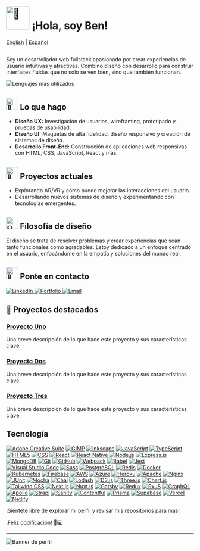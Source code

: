# <img src="https://fonts.gstatic.com/s/e/notoemoji/latest/1f44b/512.gif" alt="👋" width="62" height="62"> ¡Hola, soy Ben!
<a href="https://github.com/noodlebenji2960">English</a> | <a href="https://github.com/noodlebenji2960/noodlebenji2960/blob/main/README-es.md">Español</a>
##

Soy un desarrollador web fullstack apasionado por crear experiencias de usuario intuitivas y atractivas. Combino diseño con desarrollo para construir interfaces fluidas que no solo se ven bien, sino que también funcionan.

![Lenguajes más utilizados](https://github-readme-stats.vercel.app/api/top-langs/?username=noodlebenji2960)

## <img src="https://fonts.gstatic.com/s/e/notoemoji/latest/1f31f/512.gif" alt="🌟" width="32" height="32"> Lo que hago
- **Diseño UX:** Investigación de usuarios, wireframing, prototipado y pruebas de usabilidad.
- **Diseño UI:** Maquetas de alta fidelidad, diseño responsivo y creación de sistemas de diseño.
- **Desarrollo Front-End:** Construcción de aplicaciones web responsivas con HTML, CSS, JavaScript, React y más.

## <img src="https://fonts.gstatic.com/s/e/notoemoji/latest/1f680/512.gif" alt="🚀" width="32" height="32"> Proyectos actuales
- Explorando AR/VR y cómo puede mejorar las interacciones del usuario.
- Desarrollando nuevos sistemas de diseño y experimentando con tecnologías emergentes.

## <img src="https://fonts.gstatic.com/s/e/notoemoji/latest/1f4a1/512.gif" alt="💡" width="32" height="32"> Filosofía de diseño
El diseño se trata de resolver problemas y crear experiencias que sean tanto funcionales como agradables. Estoy dedicado a un enfoque centrado en el usuario, enfocándome en la empatía y soluciones del mundo real.

## <img src="https://fonts.gstatic.com/s/e/notoemoji/latest/1f48c/512.gif" alt="💌" width="32" height="32"> Ponte en contacto
<a href="https://www.linkedin.com/in/benjamin-chick-87b348302/">
    <img src="https://img.shields.io/badge/LinkedIn-Connect-blue?logo=linkedin&style=for-the-badge" alt="LinkedIn">
</a>
<a href="www.benjaminchick.com">
    <img src="https://img.shields.io/badge/Portfolio-View%20Portfolio-green?logo=portfolio&style=for-the-badge" alt="Portfolio">
</a>
<a href="mailto:info@benjaminchick.com">
    <img src="https://img.shields.io/badge/Email-Get%20in%20Touch-red?logo=gmail&style=for-the-badge" alt="Email">
</a>

## 📌 Proyectos destacados

### [Proyecto Uno](https://github.com/your-username/project-one)
Una breve descripción de lo que hace este proyecto y sus características clave.

### [Proyecto Dos](https://github.com/your-username/project-two)
Una breve descripción de lo que hace este proyecto y sus características clave.

### [Proyecto Tres](https://github.com/your-username/project-three)
Una breve descripción de lo que hace este proyecto y sus características clave.

## Tecnología
[![Adobe Creative Suite](https://img.shields.io/badge/-Adobe_Creative_Suite-FF0000?logo=adobe&logoColor=white)](https://www.adobe.com/creative.html) 
[![GIMP](https://img.shields.io/badge/-GIMP-D43F2F?logo=gimp&logoColor=white)](https://www.gimp.org/) 
[![Inkscape](https://img.shields.io/badge/-Inkscape-000000?logo=inkscape&logoColor=white)](https://inkscape.org/)
[![JavaScript](https://img.shields.io/badge/-JavaScript-F7DF1E?logo=javascript&logoColor=white)](https://developer.mozilla.org/en-US/docs/Web/JavaScript) 
[![TypeScript](https://img.shields.io/badge/-TypeScript-007ACC?logo=typescript&logoColor=white)](https://www.typescriptlang.org/) 
[![HTML5](https://img.shields.io/badge/-HTML5-E34F26?logo=html5&logoColor=white)](https://developer.mozilla.org/en-US/docs/Web/HTML) 
[![CSS](https://img.shields.io/badge/-CSS-1572B6?logo=css3&logoColor=white)](https://developer.mozilla.org/en-US/docs/Web/CSS) 
[![React](https://img.shields.io/badge/-React-61DAFB?logo=react&logoColor=white)](https://reactjs.org/) 
[![React Native](https://img.shields.io/badge/-React_Native-61DAFB?logo=react&logoColor=white)](https://reactnative.dev/)
[![Node.js](https://img.shields.io/badge/-Node.js-339933?logo=node.js&logoColor=white)](https://nodejs.org/)
[![Express.js](https://img.shields.io/badge/-Express.js-000000?logo=express&logoColor=white)](https://expressjs.com/)
[![MongoDB](https://img.shields.io/badge/-MongoDB-47A248?logo=mongodb&logoColor=white)](https://www.mongodb.com/)
[![Git](https://img.shields.io/badge/-Git-F05032?logo=git&logoColor=white)](https://git-scm.com/) 
[![GitHub](https://img.shields.io/badge/-GitHub-181717?logo=github&logoColor=white)](https://github.com/) 
[![Webpack](https://img.shields.io/badge/-Webpack-8DD6F9?logo=webpack&logoColor=white)](https://webpack.js.org/) 
[![Babel](https://img.shields.io/badge/-Babel-F9DC3E?logo=babel&logoColor=white)](https://babeljs.io/) 
[![Jest](https://img.shields.io/badge/-Jest-C21325?logo=jest&logoColor=white)](https://jestjs.io/) 
[![Visual Studio Code](https://img.shields.io/badge/-Visual_Studio_Code-007ACC?logo=visual-studio-code&logoColor=white)](https://code.visualstudio.com/)
[![Sass](https://img.shields.io/badge/-Sass-CC6699?logo=sass&logoColor=white)](https://sass-lang.com/)
[![PostgreSQL](https://img.shields.io/badge/-PostgreSQL-4169E1?logo=postgresql&logoColor=white)](https://www.postgresql.org/)
[![Redis](https://img.shields.io/badge/-Redis-D82C20?logo=redis&logoColor=white)](https://redis.io/)
[![Docker](https://img.shields.io/badge/-Docker-2496ED?logo=docker&logoColor=white)](https://www.docker.com/)
[![Kubernetes](https://img.shields.io/badge/-Kubernetes-326CE5?logo=kubernetes&logoColor=white)](https://kubernetes.io/)
[![Firebase](https://img.shields.io/badge/-Firebase-FFCA28?logo=firebase&logoColor=white)](https://firebase.google.com/)
[![AWS](https://img.shields.io/badge/-AWS-232F3E?logo=amazon-aws&logoColor=white)](https://aws.amazon.com/)
[![Azure](https://img.shields.io/badge/-Azure-0078D4?logo=microsoft-azure&logoColor=white)](https://azure.microsoft.com/)
[![Heroku](https://img.shields.io/badge/-Heroku-430098?logo=heroku&logoColor=white)](https://www.heroku.com/)
[![Apache](https://img.shields.io/badge/-Apache-D22128?logo=apache&logoColor=white)](https://www.apache.org/)
[![Nginx](https://img.shields.io/badge/-Nginx-009639?logo=nginx&logoColor=white)](https://www.nginx.com/)
[![JUnit](https://img.shields.io/badge/-JUnit-25A162?logo=junit&logoColor=white)](https://junit.org/)
[![Mocha](https://img.shields.io/badge/-Mocha-8D6748?logo=mocha&logoColor=white)](https://mochajs.org/)
[![Chai](https://img.shields.io/badge/-Chai-A30701?logo=chai&logoColor=white)](https://www.chaijs.com/)
[![Lodash](https://img.shields.io/badge/-Lodash-3492FF?logo=lodash&logoColor=white)](https://lodash.com/)
[![D3.js](https://img.shields.io/badge/-D3.js-F9A03C?logo=d3.js&logoColor=white)](https://d3js.org/)
[![Three.js](https://img.shields.io/badge/-Three.js-000000?logo=three.js&logoColor=white)](https://threejs.org/)
[![Chart.js](https://img.shields.io/badge/-Chart.js-F1E05A?logo=chart.js&logoColor=white)](https://www.chartjs.org/)
[![Tailwind CSS](https://img.shields.io/badge/-Tailwind_CSS-06B6D4?logo=tailwindcss&logoColor=white)](https://tailwindcss.com/)
[![Next.js](https://img.shields.io/badge/-Next.js-000000?logo=next.js&logoColor=white)](https://nextjs.org/)
[![Nuxt.js](https://img.shields.io/badge/-Nuxt.js-00C58E?logo=nuxt.js&logoColor=white)](https://nuxtjs.org/)
[![Gatsby](https://img.shields.io/badge/-Gatsby-663399?logo=gatsby&logoColor=white)](https://www.gatsbyjs.com/)
[![Redux](https://img.shields.io/badge/-Redux-764ABC?logo=redux&logoColor=white)](https://redux.js.org/)
[![RxJS](https://img.shields.io/badge/-RxJS-0288D1?logo=rxjs&logoColor=white)](https://rxjs.dev/)
[![GraphQL](https://img.shields.io/badge/-GraphQL-E10098?logo=graphql&logoColor=white)](https://graphql.org/)
[![Apollo](https://img.shields.io/badge/-Apollo-311C87?logo=apollo&logoColor=white)](https://www.apollographql.com/)
[![Strapi](https://img.shields.io/badge/-Strapi-2F2D36?logo=strapi&logoColor=white)](https://strapi.io/)
[![Sanity](https://img.shields.io/badge/-Sanity-FF6F00?logo=sanity&logoColor=white)](https://www.sanity.io/)
[![Contentful](https://img.shields.io/badge/-Contentful-255F6B?logo=contentful&logoColor=white)](https://www.contentful.com/)
[![Prisma](https://img.shields.io/badge/-Prisma-2D3748?logo=prisma&logoColor=white)](https://www.prisma.io/)
[![Supabase](https://img.shields.io/badge/-Supabase-3ECF8E?logo=supabase&logoColor=white)](https://supabase.com/)
[![Vercel](https://img.shields.io/badge/-Vercel-000000?logo=vercel&logoColor=white)](https://vercel.com/)
[![Netlify](https://img.shields.io/badge/-Netlify-00C7B7?logo=netlify&logoColor=white)](https://www.netlify.com/)

¡Siéntete libre de explorar mi perfil y revisar mis repositorios para más!

¡Feliz codificación! 🎨💻

---

![Banner de perfil](link-to-your-banner-image)
